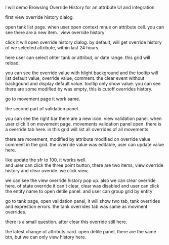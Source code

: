 I will demo Browsing Override History for an attribute UI and integration

first view override history dialog.

open tank list page. when user open context mnue on attribute cell. 
you can see there are a new item. 'view override history'

click it will open override history dialog.
by default, will get override history of we selected attribute, within last 24 hours.

here user can select ohter tank or attribut, or date range. 
this  grid will reload. 

you can see the override value with hilght background and the tooltip will list default value, override value, comment.
the clear event without backgound and display default value. tooltip only show value.
you can see there are some modified by was empty, this is cutoff overrides history.


go to movement page it work same.

the second part of validation panel. 

you can see the right bar there are a new icon. view validation panel. when user click it on movement page.
movements validation panel open. there is a override tab here. in this grid will list all overrides of all movements

there are movement, modified by attribute modified on override value comment in the grid.
the override value was editable, user can update value here. 

like update the sfr to 100, it works well.  
and user can click the three point button, there are two items, view override history and clear overide.  we click view, 

we can see the view override history pop up.
also we can clear override here.  of state override it can't clear, clear was disabled
and user can click the entity name to open detile panel.
and user can group grid by entity 

go to tank page, open validation panel, it will show two tab, tank overrides and exprestion errors. the tank overrides tab was same as movment overrides.

there is a small question.  after clear this override still here.

the latest change of attributs card. open detile panel, there are the same btn, but we can only view history here.


